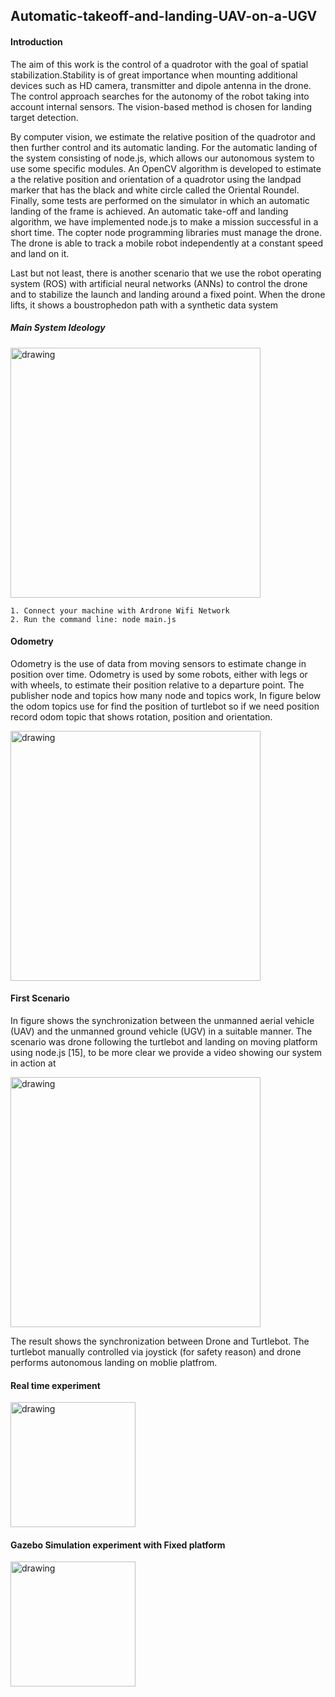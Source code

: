## Automatic-takeoff-and-landing-UAV-on-a-UGV

#### Introduction

The aim of this work is the control of a quadrotor with the goal of spatial stabilization.Stability is of great importance when mounting additional devices such as HD camera, transmitter and dipole antenna in the drone. The control approach searches for the autonomy of the robot taking into account internal sensors. The vision-based method is chosen for landing target detection.

By computer vision, we estimate the relative position of the quadrotor and then further control and its automatic landing. For the automatic landing of the system consisting of node.js, which allows our autonomous system to use some specific modules. An OpenCV algorithm is developed to estimate a the relative position and orientation of a quadrotor using the landpad marker that has the black and white circle called the Oriental Roundel. Finally, some tests are performed on the simulator in which an automatic landing of the frame is achieved. An automatic take-off and landing algorithm, we have implemented node.js to make a mission successful in a short time. The copter node programming libraries must manage the drone. The drone is able to track a mobile robot independently at a constant speed and land on it.


Last but not least, there is another scenario that we use the robot operating system (ROS) with artificial neural networks (ANNs) to control the drone and to stabilize the launch and landing around a fixed point. When the drone lifts, it shows a boustrophedon path with a synthetic data system
##### Main System Ideology 
<img src="https://user-images.githubusercontent.com/70905483/173815494-ec38095f-11bb-42a1-bc28-62dcd0b16a54.JPG" alt="drawing" width="400"/>

~~~
1. Connect your machine with Ardrone Wifi Network
2. Run the command line: node main.js
~~~
#### Odometry 
Odometry is the use of data from moving sensors to estimate change in position over time. Odometry is used by some robots, either with legs or with wheels, to estimate their position relative to a departure point. The publisher node and topics how many node and topics work, In figure below the odom topics use for find the position of turtlebot so if we need position record odom topic that shows rotation, position and orientation.

<img src="https://user-images.githubusercontent.com/70905483/173818353-bf651404-4a9c-400a-a1d7-6a6a2a421e8d.JPG" alt="drawing" width="400"/>

#### First Scenario 
In figure shows the synchronization between the unmanned aerial vehicle (UAV) and the unmanned ground vehicle (UGV) in a suitable manner. The scenario was drone following the turtlebot and landing on moving platform using node.js [15], to be more clear we provide a video showing our system in action at

<img src="https://user-images.githubusercontent.com/70905483/173818503-3301694a-68dd-4142-bf28-9c3dd48ef5e2.JPG" alt="drawing" width="400"/>

The result shows the synchronization between Drone and Turtlebot. The turtlebot manually controlled via joystick (for safety reason) and drone performs autonomous landing on moblie platfrom.

#### Real time experiment 

<img src="https://user-images.githubusercontent.com/70905483/173819908-35e4b6b6-cb8e-4ef9-8408-f772813cfb05.JPG" alt="drawing" width="200"/>

#### Gazebo Simulation experiment with Fixed platform 

<img src="https://user-images.githubusercontent.com/70905483/173820315-b2a5540f-60f0-46cf-8a37-f109f745261a.JPG" alt="drawing" width="200"/>







